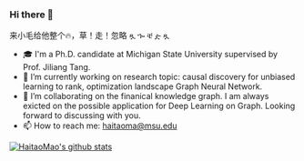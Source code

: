 ### Hi there 👋

来小毛给他整个🔥，草！走！忽略 ጿ ኈ ቼ ዽ ጿ
- 🎓 I'm a Ph.D. candidate at Michigan State University supervised by Prof. Jiliang Tang.
- 🔭 I’m currently working on research topic: causal discovery for unbiased learning to rank, optimization landscape Graph Neural Network.
- 👯 I’m collaborating on the finanical knowledge graph. I am always exicted on the possible application for Deep Learning on Graph. Looking forward to discussing with you.
- 📫 How to reach me: haitaoma@msu.edu

[![HaitaoMao's github stats](https://github-readme-stats.vercel.app/api?username=HaitaoMao&show_icons=true)](https://github-readme-stats.vercel.app/api?username=HaitaoMao&show_icons=true)

<!--
**huanhuqueyue/huanhuqueyue** is a ✨ _special_ ✨ repository because its `README.md` (this file) appears on your GitHub profile.

Here are some ideas to get you started:

- 🔭 I’m currently working on ...
- 🌱 I’m currently learning ...
- 👯 I’m looking to collaborate on ...
- 🤔 I’m looking for help with ...
- 💬 Ask me about ...
- 📫 How to reach me: ...
- 😄 Pronouns: ...
- ⚡ Fun fact: ...
-->
